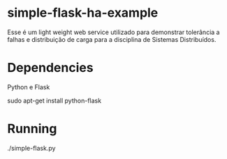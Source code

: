 # simple-flask-ha-example
Esse é um light weight web service utilizado para demonstrar tolerância a falhas e distribuição de carga para a disciplina de Sistemas Distribuídos.

# Dependencies
Python e Flask

sudo apt-get install python-flask

# Running
./simple-flask.py
